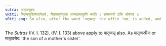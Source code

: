 ```yaml
---
sutra: मातृष्वसुश्च
vRtti: पितृष्वसुरित्येतदपेक्षते, पितृष्वसुर्यदुक्तं तन्मातृष्वसुरपि भवति । छण्प्रत्ययो ढकि लोपश्च ॥
vRtti_eng: So also, after the word 'मातृष्वसृ' the affix 'छण्' is added, and the final is elided when 'ढक्' follows, in forming patronymics.
---
```

The _Sutras_ (IV. I. 132), (IV. I. 133) above apply to मातृष्वसृ also. As मातृष्वस्रीयः or मातृष्वसेयः 'the son of a mother's sister'.
